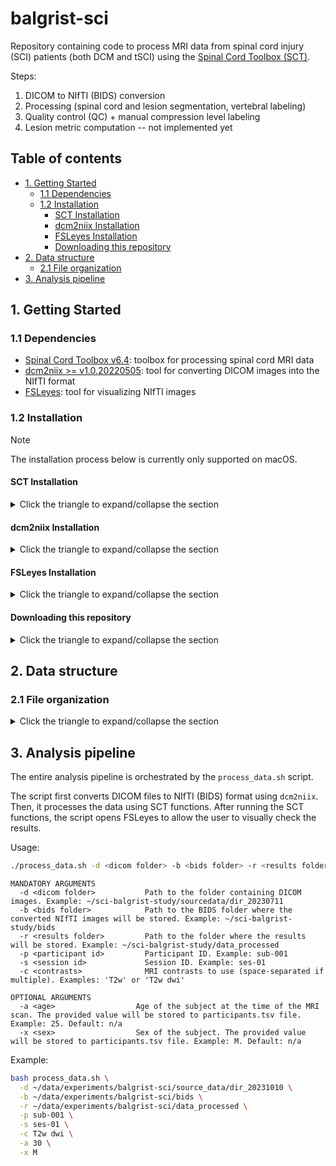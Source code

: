 # balgrist-sci

Repository containing code to process MRI data from spinal cord injury (SCI) patients (both DCM and tSCI) using the [Spinal Cord Toolbox (SCT)](https://github.com/spinalcordtoolbox/spinalcordtoolbox).

Steps:
1. DICOM to NIfTI (BIDS) conversion
2. Processing (spinal cord and lesion segmentation, vertebral labeling)
3. Quality control (QC) + manual compression level labeling
4. Lesion metric computation -- not implemented yet

## Table of contents
- [1. Getting Started](#1-getting-started)
  - [1.1 Dependencies](#11-dependencies)
  - [1.2 Installation](#12-installation)
    - [SCT Installation](#sct-installation)
    - [dcm2niix Installation](#dcm2niix-installation)
    - [FSLeyes Installation](#fsleyes-installation)
    - [Downloading this repository](#downloading-this-repository)
- [2. Data structure](#2-data-structure)
  - [2.1 File organization](#21-file-organization)
- [3. Analysis pipeline](#3-analysis-pipeline)

## 1. Getting Started

### 1.1 Dependencies

* [Spinal Cord Toolbox v6.4](https://github.com/spinalcordtoolbox/spinalcordtoolbox/releases/tag/6.4): toolbox for processing spinal cord MRI data
* [dcm2niix >= v1.0.20220505](https://github.com/rordenlab/dcm2niix?tab=readme-ov-file#install): tool for converting DICOM images into the NIfTI format
* [FSLeyes](https://owncloud.cesnet.cz/index.php/s/z5h02r0cq0B7ESf): tool for visualizing NIfTI images

### 1.2 Installation

> [!NOTE]
> The installation process below is currently only supported on macOS.

#### SCT Installation

<details><summary>Click the triangle to expand/collapse the section</summary>

1. Open a new terminal:

Press <kbd>command</kbd> + <kbd>space</kbd> and type `Terminal` and press <kbd>return/enter</kbd>.

2. Run the following commands in the terminal (you can copy-paste the whole block):

ℹ️ The installation process will take a few minutes.

```bash
# Go to your home directory
cd ~
# Download SCT v6.4
curl -L -o 6.4.zip https://github.com/spinalcordtoolbox/spinalcordtoolbox/archive/refs/tags/6.4.zip
# Unzip the downloaded file --> the unzipped directory will be named spinalcordtoolbox-6.4
unzip 6.4.zip
rm 6.4.zip
# Go to the SCT directory
cd spinalcordtoolbox-6.4
# Install SCT v6.4
./install_sct -iyc
#  '-i'   Install in-place (i.e., in the current directory)
#  '-y'   Install without interruption with 'yes' as default answer
#  '-c'   Disables sct_check_dependencies so we can check it separately
```

3. Check that SCT was installed correctly:

Close the terminal and open a new one (press <kbd>command</kbd> + <kbd>space</kbd> and type `Terminal` and press <kbd>return/enter</kbd>.).

```bash
# Check that SCT was installed correctly
sct_check_dependencies
# Display location of SCT installation
echo $SCT_DIR
```

The expected output is `[OK]` for all dependencies.

</details>

#### dcm2niix Installation

<details><summary>Click the triangle to expand/collapse the section</summary>

1. Open a new terminal (if you closed the previous one):

Press <kbd>command</kbd> + <kbd>space</kbd> and type `Terminal` and press <kbd>return/enter</kbd>.

Then, activate the SCT conda environment:

```bash
# Go to the SCT directory
cd $SCT_DIR
# Activate SCT conda environment
source ./python/etc/profile.d/conda.sh
conda activate venv_sct
```

2. Run the following command in the terminal (you can copy-paste the whole block):

```bash
# Install dcm2niix using pip
pip install dcm2niix
```

3. Check that `dcm2niix` was installed correctly:

```bash
dcm2niix --version
```

The expected output is the version of `dcm2niix`.

</details>

#### FSLeyes Installation

<details><summary>Click the triangle to expand/collapse the section</summary>

1. Open a new terminal (if you closed the previous one):

Press <kbd>command</kbd> + <kbd>space</kbd> and type `Terminal` and press <kbd>return/enter</kbd>.

Then, activate the SCT conda environment:

```bash
# Go to the SCT directory
cd $SCT_DIR
# Activate SCT conda environment
source ./python/etc/profile.d/conda.sh
conda activate venv_sct
```

2. Run the following command in the terminal (you can copy-paste the whole block):

```bash
# Install fsleyes from conda-forge
conda install -c conda-forge fsleyes
```

3. Check that `fsleyes` was installed correctly:

```bash
fsleyes --version
```

The expected output is the version of `fsleyes`.

</details>

#### Downloading this repository

<details><summary>Click the triangle to expand/collapse the section</summary>

1. Open a new terminal (if you closed the previous one):

Press <kbd>command</kbd> + <kbd>space</kbd> and type `Terminal` and press <kbd>return/enter</kbd>.

2. Run the following commands in the terminal (you can copy-paste the whole block):

```bash
# Go to your home directory
cd ~
# Download the repository --> the repository will be downloaded as zip file named balgrist-sci.zip
curl -L -o balgrist-sci.zip https://github.com/sct-pipeline/balgrist-sci/archive/refs/tags/r20240918.zip
# Unzip the downloaded file --> the unzipped directory will be named balgrist-sci-r20240918
unzip balgrist-sci.zip
rm balgrist-sci.zip
# Rename the unzipped directory to balgrist-sci
mv balgrist-sci-r20240918 balgrist-sci
```

3. Check that the repository was downloaded correctly:

```bash
# Activate SCT conda environment
source ./python/etc/profile.d/conda.sh
conda activate venv_sct
# Call the help of the file_loader.py script
python ~/balgrist-sci/file_loader.py --help
```

The expected output is the help message of the `file_loader.py` script.

</details>

## 2. Data structure

### 2.1 File organization

<details><summary>Click the triangle to expand/collapse the section</summary>

A file organization according to the [BIDS](https://bids-specification.readthedocs.io/en/stable/) is shown below.

Note that only the `sourcedata` directory containing folders with DICOM files for each subject is initially required. 
The rest of the directories and files will be created during the processing; see the next section.

```
├── participants.tsv        --> file with participants information; see example below
├── sourcedata              --> folder containing DICOM files for each subject
│   ├── dir_20230711        --> folder with DICOM files for first subject and first session
│   ├── dir_20230711        --> folder with DICOM files for second subject and first session
│   ├── ... 
│   ├── dir_20240815        --> folder with DICOM files for first subject and second session
│   └── ... 
├── bids                    --> folder with BIDS-compliant data
│    ├── sub-001            --> folder containing NIfTI files for first subject
│    │   ├── ses-01         --> first session
│    │   │  ├── anat        --> folder with anatomical data
│    │   │  │  ├── sub-001_ses-01_T1w.nii.gz
│    │   │  │  ├── sub-001_ses-01_T2w.nii.gz
│    │   │  │  ├── ...
│    │   │  └── dwi         --> folder with diffusion data
│    │   │     ├── sub-001_ses-01_dwi.nii.gz
│    │   │     ├── sub-001_ses-01_dwi.bval
│    │   │     ├── sub-001_ses-01_dwi.bvec
│    │   └── ses-02         --> second session
│    │      ├── ...
│    ├── sub-002            --> folder containing NIfTI files for second subject
│    │   ├── ...
│    ├── ...
│    └── derivatives        --> folder to store visually checked and/or manually corrected data (for example, spinal cord segmentations)
│        └── labels
│            ├── sub-001    --> first subject
│            │   ├── ses-01 --> first session
│            │   │  ├── anat
│            │   │  │  ├── sub-001_ses-01_T2w_label-SC_seg.nii.gz              --> spinal cord (SC) binary segmentation
│            │   │  │  ├── sub-001_ses-01_T2w_label-compression_label.nii.gz   --> binary compression labeling
│            │   │  │  ├── ...
│            │   │  └── dwi
│            │   │     ├── sub-001_ses-01_dwi_label-SC_seg.nii.gz
│            │   │     ├── ...
│            │   └── ses-02 --> second session
│            │      ├── ...
│            ├── sub-002
│            └── ...
└── data_processed          --> folder with processed data  
     ├── sub-001            --> folder with processed data for first subject
     │   ├── ses-01         --> first session
     │   │  ├── anat        --> folder with processed anatomical data
     │   │  │  ├── ...
     ...
```

`participants.tsv` example:

| participant_id | ses_id | source_id | age | sex |
|----------------|--------|-----------|-----|-----|
| sub-001        | ses-01 | dir_20230711 | 42  | M   |
| sub-001        | ses-02 | dir_20240815 | 43  | M   |
| sub-002        | ses-01 | dir_20230713 | 57  | F   |

ℹ️ Notice that we use one row per session. This means that, for example, `sub-001` has two rows in the table because they have two sessions.

</details>

## 3. Analysis pipeline

The entire analysis pipeline is orchestrated by the `process_data.sh` script.

The script first converts DICOM files to NIfTI (BIDS) format using `dcm2niix`. 
Then, it processes the data using SCT functions. After running the SCT functions, the script opens FSLeyes to allow the 
user to visually check the results. 

Usage:

```bash
./process_data.sh -d <dicom folder> -b <bids folder> -r <results folder> -p <participant id> -s <session id> -c <contrasts> [-age <age> -sex <sex>]
```

```
MANDATORY ARGUMENTS
  -d <dicom folder>           Path to the folder containing DICOM images. Example: ~/sci-balgrist-study/sourcedata/dir_20230711
  -b <bids folder>            Path to the BIDS folder where the converted NIfTI images will be stored. Example: ~/sci-balgrist-study/bids
  -r <results folder>         Path to the folder where the results will be stored. Example: ~/sci-balgrist-study/data_processed
  -p <participant id>         Participant ID. Example: sub-001
  -s <session id>             Session ID. Example: ses-01
  -c <contrasts>              MRI contrasts to use (space-separated if multiple). Examples: 'T2w' or 'T2w dwi'

OPTIONAL ARGUMENTS
  -a <age>                  Age of the subject at the time of the MRI scan. The provided value will be stored to participants.tsv file. Example: 25. Default: n/a
  -x <sex>                  Sex of the subject. The provided value will be stored to participants.tsv file. Example: M. Default: n/a
```

Example:

```bash
bash process_data.sh \
  -d ~/data/experiments/balgrist-sci/source_data/dir_20231010 \
  -b ~/data/experiments/balgrist-sci/bids \
  -r ~/data/experiments/balgrist-sci/data_processed \
  -p sub-001 \
  -s ses-01 \
  -c T2w dwi \
  -a 30 \
  -x M
```
